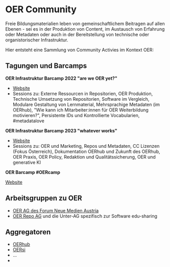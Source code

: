 # OER Community

Freie Bildungsmaterialien leben von gemeinschaftlichem Beitragen auf allen Ebenen - sei es in der Produktion von Content, im Austausch von Erfahrung oder Metadaten oder auch in der Bereitstellung von technische oder organistorischer Infrastruktur. 

Hier entsteht eine Sammlung von Community Activies im Kontext OER: 

## Tagungen und Barcamps

**OER Infrastruktur Barcamp 2022 "are we OER yet?"**
  - [Website](https://oerbase.github.io/Barcamp/)
  - Sessions zu: Externe Ressourcen in Repositorien, OER Produktion, Technische Umsetzung von Repositorien, Software im Vergleich, Modulare Gestaltung von Lernmaterial, 
Mehrsprachige Metadaten (im OERhub), "Wie kann ich Mitarbeiter:innen für OER Weiterbildung motivieren?", Persistente IDs und Kontrollierte Vocabularien, #metadatalove

**OER Infrastruktur Barcamp 2023 "whatever works"**
  - [Website](https://oerbase.github.io/Barcamp2/barcamp-2/)
  - Sessions zu: OER und Marketing, Repos und Metadaten, CC Lizenzen (Fokus Österreich), Dokumentation OERhub und Zukunft des OERhub, OER Praxis, OER Policy, Redaktion und Qualitätssicherung, OER und generative KI

**OER Barcamp #OERcamp**

[Website](https://www.oercamp.de/)


## Arbeitsgruppen zu OER

- [OER AG des Forum Neue Medien Austria](https://www.fnma.at/arbeitsgruppen/open-educational-resources)
- [OER Repo AG](https://www.oer-repo-ag.de/) und die Unter-AG spezifisch zur Software edu-sharing

## Aggregatoren

- [OERhub](https://oerhub.at/)
- [OERsi](https://oersi.org/resources/)
- ...
- 

